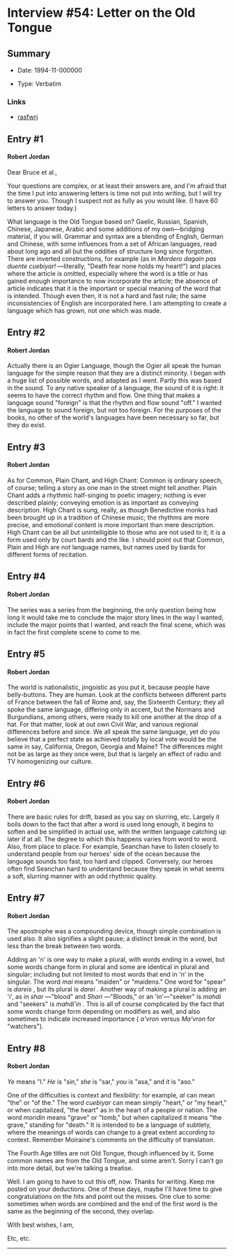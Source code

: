 # Interview #54: Letter on the Old Tongue

## Summary

- Date: 1994-11-000000

- Type: Verbatim

### Links

- [rasfwrj](http://web.archive.org/web/19990427133503/http://www.princeton.edu/~abergman/jordan/OTLetter.txt)


## Entry #1

#### Robert Jordan

Dear Bruce et al.,

Your questions are complex, or at least their answers are, and I'm afraid that the time I put into answering letters is time not put into writing, but I will try to answer you. Though I suspect not as fully as you would like. (I have 60 letters to answer today.)

What language is the Old Tongue based on? Gaelic, Russian, Spanish, Chinese, Japanese, Arabic and some additions of my own—bridging material, if you will. Grammar and syntax are a blending of English, German and Chinese, with some influences from a set of African languages, read about long ago and all but the oddities of structure long since forgotten. There are inverted constructions, for example (as in
*Mordero dagain pas duente cuebiyar!*
—literally, "Death fear none holds my heart!") and places where the article is omitted, especially where the word is a title or has gained enough importance to now incorporate the article; the absence of article indicates that it is the important or special meaning of the word that is intended. Though even then, it is not a hard and fast rule; the same inconsistencies of English are incorporated here. I am attempting to create a language which has grown, not one which was made.

## Entry #2

#### Robert Jordan

Actually there is an Ogier Language, though the Ogier all speak the human language for the simple reason that they are a distinct minority. I began with a huge list of possible words, and adapted as I went. Partly this was based in the sound. To any native speaker of a language, the sound of it is right: it seems to have the correct rhythm and flow. One thing that makes a language sound "foreign" is that the rhythm and flow sound "off." I wanted the language to sound foreign, but not too foreign. For the purposes of the books, no other of the world's languages have been necessary so far, but they do exist.

## Entry #3

#### Robert Jordan

As for Common, Plain Chant, and High Chant: Common is ordinary speech, of course; telling a story as one man in the street might tell another. Plain Chant adds a rhythmic half-singing to poetic imagery; nothing is ever described plainly; conveying emotion is as important as conveying description. High Chant is sung, really, as though Benedictine monks had been brought up in a tradition of Chinese music; the rhythms are more precise, and emotional content is more important than mere description. High Chant can be all but unintelligible to those who are not used to it; it is a form used only by court bards and the like. I should point out that Common, Plain and High are not language names, but names used by bards for different forms of recitation.

## Entry #4

#### Robert Jordan

The series was a series from the beginning, the only question being how long it would take me to conclude the major story lines in the way I wanted, include the major points that I wanted, and reach the final scene, which was in fact the first complete scene to come to me.

## Entry #5

#### Robert Jordan

The world is nationalistic, jingoistic as you put it, because people have belly-buttons. They are human. Look at the conflicts between different parts of France between the fall of Rome and, say, the Sixteenth Century; they all spoke the same language, differing only in accent, but the Normans and Burgundians, among others, were ready to kill one another at the drop of a hat. For that matter, look at out own Civil War, and various regional differences before and since. We all speak the same language, yet do you believe that a perfect state as achieved totally by local vote would be the same in say, California, Oregon, Georgia and Maine? The differences might not be as large as they once were, but that is largely an effect of radio and TV homogenizing our culture.

## Entry #6

#### Robert Jordan

There are basic rules for drift, based as you say on slurring, etc. Largely it boils down to the fact that after a word is used long enough, it begins to soften and be simplified in actual use, with the written language catching up later if at all. The degree to which this happens varies from word to word. Also, from place to place. For example, Seanchan have to listen closely to understand people from our heroes' side of the ocean because the language sounds too fast, too hard and clipped. Conversely, our heroes often find Seanchan hard to understand because they speak in what seems a soft, slurring manner with an odd rhythmic quality.

## Entry #7

#### Robert Jordan

The apostrophe was a compounding device, though simple combination is used also. It also signifies a slight pause; a distinct break in the word, but less than the break between two words.

Adding an 'n' is one way to make a plural, with words ending in a vowel, but some words change form in plural and some are identical in plural and singular; including but not limited to most words that end in 'n' in the singular. The word
*mai*
means "maiden" or "maidens." One word for "spear" is
*dareis*
, but its plural is
*darei*
. Another way of making a plural is adding an 'i', as in
*shar*
—"blood" and
*Shari*
—"Bloods," or an 'in'—"seeker" is
*mahdi*
and "seekers" is
*mahdi'in*
. This is all of course complicated by the fact that some words change form depending on modifiers as well, and also sometimes to indicate increased importance (
*a'vron*
versus
*Ma'vron*
for "watchers").

## Entry #8

#### Robert Jordan

*Ye*
means "I."
*He*
is "sin,"
*she*
is "sar,"
*you*
is "asa," and
*it*
is "aso."

One of the difficulties is context and flexibility: for example,
*al*
can mean "the" or "of the." The word
*cuebiyar*
can mean simply "heart," or "my heart," or when capitalized, "the heart" as in the heart of a people or nation. The word
*moridin*
means "grave" or "tomb," but when capitalized it means "the grave," standing for "death." It is intended to be a language of subtlety, where the meanings of words can change to a great extent according to context. Remember Moiraine's comments on the difficulty of translation.

The Fourth Age titles are not Old Tongue, though influenced by it. Some common names are from the Old Tongue, and some aren't. Sorry I can't go into more detail, but we're talking a treatise.

Well. I am going to have to cut this off, now. Thanks for writing. Keep me posted on your deductions. One of these days, maybe I'll have time to give congratulations on the hits and point out the misses. One clue to some: sometimes when words are combined and the end of the first word is the same as the beginning of the second, they overlap.

With best wishes, I am,

Etc, etc.


---

